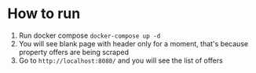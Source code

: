 # How to run
1. Run docker compose `docker-compose up -d`
2. You will see blank page with header only for a moment, that's because property offers are being scraped
3. Go to `http://localhost:8080/` and you will see the list of offers
